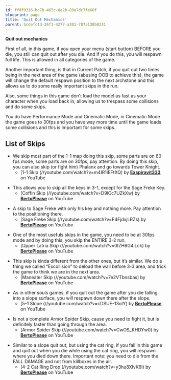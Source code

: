 ```yaml
---
id: ffdf9316-bc7b-465c-8e2b-89a7dc7fe68f
blueprint: page
title: 'Quit Out Mechanics'
parent: bcdefc1d-26f3-4277-a301-787a130b8231
---
```

**Quit out mechanics**

First of all, in this game, if you open your menu (start button) BEFORE you die, you still can quit out after you die. And if you do this, you will respawn full life. This is allowed in all categories of the game.

Another important thing, is that in Current Patch, if you quit out two times being in the next area of the game (abusing OOB to achieve this), the game will change the default respawn position to the next archstone and this allows us to do some really important skips in the run.

Also, some things in this game don't load the model as fast as your character when you load back in, allowing us to trespass some collisions and do some skips.

You do have Performance Mode and Cinematic Mode, in Cinematic Mode the game goes to 30fps and you have way more time until the game loads some collisions and this is important for some skips.

## List of Skips

- We skip most part of the 1-1 map doing this skip, some parts are on 60 fps mode, some parts are on 30fps, pay attention. By doing this skip, you can also skip (or fight him) Phalanx and go towards Tower Knight.
  - [1-1 Skip (//youtube.com/watch?v=m4IR1IEFtXQ) by **[Exspiravit333](https://www.youtube.com/channel/UCPPYSrNYM4qXkMaslmHM5Ew)** on YouTube

* This allows you to skip all the keys in 3-1, except for the Sage Freke Key.
  - [Coffin Skip (//youtube.com/watch?v=D9lCc7UZkXw) by **[BertoPlease](https://www.youtube.com/channel/UCefdo6pE5nkA4FClc02j7Yw)** on YouTube

- A skip to Sage Freke with only his key and nothing more. Pay attention to the positioning there.
  - [Sage Freke Skip (//youtube.com/watch?v=F4FjdxjLRZs) by **[BertoPlease](https://www.youtube.com/channel/UCefdo6pE5nkA4FClc02j7Yw)** on YouTube

* One of the most usefuls skips in the game, you need to be at 30fps mode and by doing this, you skip the ENTIRE 3-2 run.
  - [Upper Latria Skip (//youtube.com/watch?v=0IZH6G4iLck) by **[BertoPlease](https://www.youtube.com/channel/UCefdo6pE5nkA4FClc02j7Yw)** on YouTube

- This skip is kinda different from the other ones, but it’s similar. We do a thing we called “Excollision” to deload the wall before 3-3 area, and trick the game to think we are in the next area.
  - [Maneater Skip (//youtube.com/watch?v=7e2VTbnsbas) by **[BertoPlease](https://www.youtube.com/channel/UCefdo6pE5nkA4FClc02j7Yw)** on YouTube

* As in other souls games, if you quit out the game after you die falling into a slope surface, you will respawn down there after the slope.
  - [5-1 Slope (//youtube.com/watch?v=cDSUE-13oIY) by **[BertoPlease](https://www.youtube.com/channel/UCefdo6pE5nkA4FClc02j7Yw)** on YouTube

- Is not a complete Armor Spider Skip, cause you need to fight it, but is definitely faster than going through the area.
  - [Armor Spider Skip (//youtube.com/watch?v=CwOS_KHDYw0) by **[BertoPlease](https://www.youtube.com/channel/UCefdo6pE5nkA4FClc02j7Yw)** on YouTube

* Similar to a slope quit out, but using the cat ring, if you fall in this game and quit out when you die while using the cat ring, you will respawn where you died down there. Important note: you need to die from the FALL DAMAGE and not from killboxes in the air.
  - [4-2 Cat Ring Drop (//youtube.com/watch?v=y3hu8XlvK6I) by **[BertoPlease](https://www.youtube.com/channel/UCefdo6pE5nkA4FClc02j7Yw)** on YouTube
